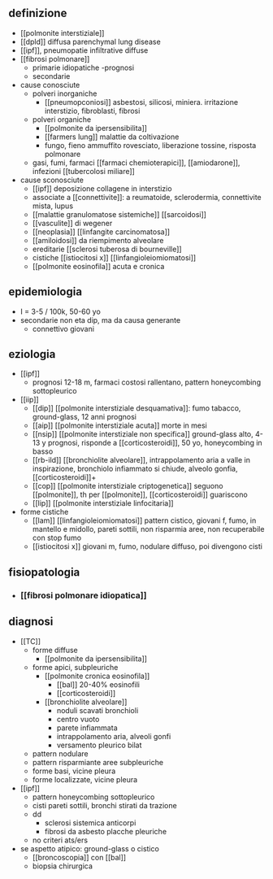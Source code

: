 ## definizione
- [[polmonite interstiziale]]
- [[dpld]] diffusa parenchymal lung disease
- [[ipf]], pneumopatie infiltrative diffuse
- [[fibrosi polmonare]]
	- primarie idiopatiche -prognosi
	- secondarie
- cause conosciute
	- polveri inorganiche
		- [[pneumopconiosi]] asbestosi, silicosi, miniera. irritazione interstizio, fibroblasti, fibrosi
	- polveri organiche
		- [[polmonite da ipersensibilita]]
		- [[farmers lung]] malattie da coltivazione
		- fungo, fieno ammuffito rovesciato, liberazione tossine, risposta polmonare
	- gasi, fumi, farmaci [[farmaci chemioterapici]], [[amiodarone]], infezioni [[tubercolosi miliare]]
- cause sconosciute
	- [[ipf]] deposizione collagene in interstizio
	- associate a [[connettivite]]: a reumatoide, sclerodermia, connettivite mista, lupus
	- [[malattie granulomatose sistemiche]] [[sarcoidosi]]
	- [[vasculite]] di wegener
	- [[neoplasia]] [[linfangite carcinomatosa]]
	- [[amiloidosi]] da riempimento alveolare
	- ereditarie [[sclerosi tuberosa di bourneville]]
	- cistiche [[istiocitosi x]] [[linfangioleiomiomatosi]]
	- [[polmonite eosinofila]] acuta e cronica

## epidemiologia
- I = 3-5 / 100k, 50-60 yo
- secondarie non eta dip, ma da causa generante
	- connettivo giovani

## eziologia
- [[ipf]]
	- prognosi 12-18 m, farmaci costosi rallentano, pattern honeycombing sottopleurico
- [[iip]]
	- [[dip]] [[polmonite interstiziale desquamativa]]: fumo tabacco, ground-glass, 12 anni prognosi
	- [[aip]] [[polmonite interstiziale acuta]] morte in mesi
	- [[nsip]] [[polmonite interstiziale non specifica]] ground-glass alto, 4-13 y prognosi, risponde a [[corticosteroidi]], 50 yo, honeycombing in basso
	- [[rb-ild]] [[bronchiolite alveolare]], intrappolamento aria a valle in inspirazione, bronchiolo infiammato si chiude, alveolo gonfia, [[corticosteroidi]]+
	- [[cop]] [[polmonite interstiziale criptogenetica]] seguono [[polmonite]], th per [[polmonite]], [[corticosteroidi]] guariscono
	- [[lip]] [[polmonite interstiziale linfocitaria]]
- forme cistiche
	- [[lam]] [[linfangioleiomiomatosi]] pattern cistico, giovani f, fumo, in mantello e midollo, pareti sottili, non risparmia aree, non recuperabile con stop fumo
	- [[istiocitosi x]] giovani m, fumo, nodulare diffuso, poi divengono cisti

## fisiopatologia
- ### [[fibrosi polmonare idiopatica]]

## diagnosi
- [[TC]]
	- forme diffuse
		- [[polmonite da ipersensibilita]]
	- forme apici, subpleuriche
		- [[polmonite cronica eosinofila]]
			- [[bal]] 20-40% eosinofili
			- [[corticosteroidi]]
		- [[bronchiolite alveolare]]
			- noduli scavati bronchioli
			- centro vuoto
			- parete infiammata
			- intrappolamento aria, alveoli gonfi
			- versamento pleurico bilat
	- pattern nodulare
	- pattern risparmiante aree subpleuriche
	- forme basi, vicine pleura
	- forme localizzate, vicine pleura
- [[ipf]]
	- pattern honeycombing sottopleurico
	- cisti pareti sottili, bronchi stirati da trazione
	- dd
		- sclerosi sistemica anticorpi
		- fibrosi da asbesto placche pleuriche
	- no criteri ats/ers
- se aspetto atipico: ground-glass o cistico
	- [[broncoscopia]] con [[bal]]
	- biopsia chirurgica